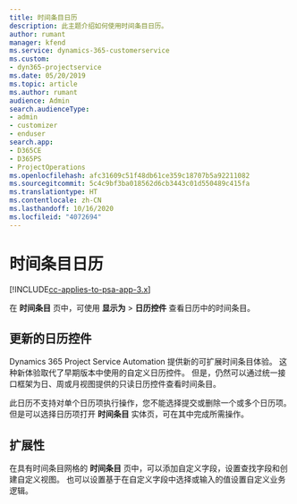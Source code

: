 ```yaml
---
title: 时间条目日历
description: 此主题介绍如何使用时间条目日历。
author: rumant
manager: kfend
ms.service: dynamics-365-customerservice
ms.custom:
- dyn365-projectservice
ms.date: 05/20/2019
ms.topic: article
ms.author: rumant
audience: Admin
search.audienceType:
- admin
- customizer
- enduser
search.app:
- D365CE
- D365PS
- ProjectOperations
ms.openlocfilehash: afc31609c51f48db61ce359c18707b5a92211082
ms.sourcegitcommit: 5c4c9bf3ba018562d6cb3443c01d550489c415fa
ms.translationtype: HT
ms.contentlocale: zh-CN
ms.lasthandoff: 10/16/2020
ms.locfileid: "4072694"
---
```

# <a name="time-entry-calendar"></a>时间条目日历

[!INCLUDE[cc-applies-to-psa-app-3.x](../includes/cc-applies-to-psa-app-3x.md)]

在 **时间条目** 页中，可使用 **显示为** \> **日历控件** 查看日历中的时间条目。

## <a name="updated-calendar-control"></a>更新的日历控件

Dynamics 365 Project Service Automation 提供新的可扩展时间条目体验。 这种新体验取代了早期版本中使用的自定义日历控件。 但是，仍然可以通过统一接口框架为日、周或月视图提供的只读日历控件查看时间条目。

此日历不支持对单个日历项执行操作，您不能选择提交或删除一个或多个日历项。 但是可以选择日历项打开 **时间条目** 实体页，可在其中完成所需操作。

## <a name="extensibility"></a>扩展性

在具有时间条目网格的 **时间条目** 页中，可以添加自定义字段，设置查找字段和创建自定义视图。 也可以设置基于在自定义字段中选择或输入的值设置自定义业务逻辑。
